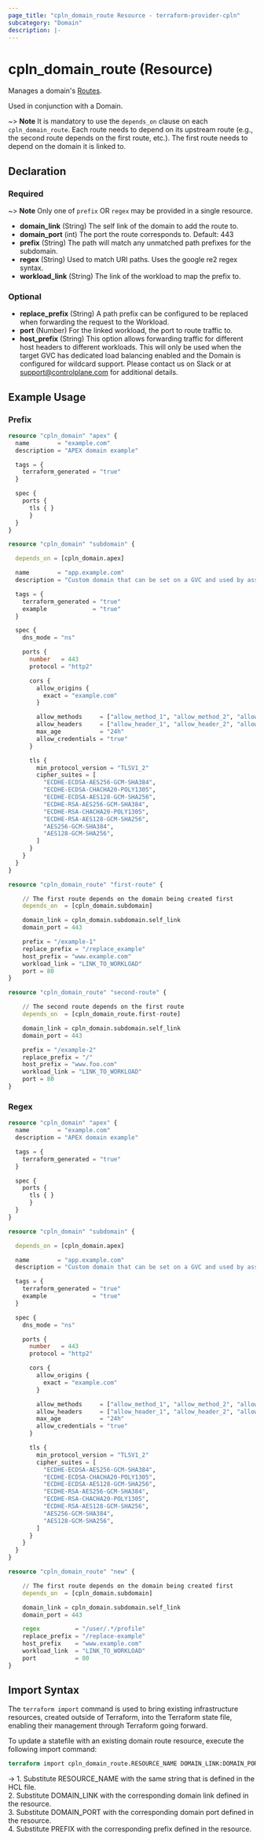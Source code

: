 ```yaml
---
page_title: "cpln_domain_route Resource - terraform-provider-cpln"
subcategory: "Domain"
description: |-
---
```


# cpln_domain_route (Resource)

Manages a domain's [Routes](https://docs.controlplane.com/reference/domain#path-based-routing).

Used in conjunction with a Domain.

~> **Note** It is mandatory to use the `depends_on` clause on each `cpln_domain_route`. Each route needs to depend on its upstream route (e.g., the second route depends on the first route, etc.). The first route needs to depend on the domain it is linked to.

## Declaration

### Required

~> **Note** Only one of `prefix` OR `regex` may be provided in a single resource.

- **domain_link** (String) The self link of the domain to add the route to.
- **domain_port** (int) The port the route corresponds to. Default: 443
- **prefix** (String) The path will match any unmatched path prefixes for the subdomain.
- **regex** (String) Used to match URI paths. Uses the google re2 regex syntax.
- **workload_link** (String) The link of the workload to map the prefix to.

### Optional

- **replace_prefix** (String) A path prefix can be configured to be replaced when forwarding the request to the Workload.
- **port** (Number) For the linked workload, the port to route traffic to.
- **host_prefix** (String) This option allows forwarding traffic for different host headers to different workloads. This will only be used when the target GVC has dedicated load balancing enabled and the Domain is configured for wildcard support. Please contact us on Slack or at support@controlplane.com for additional details.

## Example Usage

### Prefix

```terraform
resource "cpln_domain" "apex" {
  name        = "example.com"
  description = "APEX domain example"

  tags = {
    terraform_generated = "true"
  }

  spec {
    ports {
      tls { }
      }
  }
}

resource "cpln_domain" "subdomain" {

  depends_on = [cpln_domain.apex]

  name        = "app.example.com"
  description = "Custom domain that can be set on a GVC and used by associated workloads"

  tags = {
    terraform_generated = "true"
    example             = "true"
  }

  spec {
    dns_mode = "ns"

    ports {
      number   = 443
      protocol = "http2"

      cors {
        allow_origins {
          exact = "example.com"
        }

        allow_methods     = ["allow_method_1", "allow_method_2", "allow_method_3"]
        allow_headers     = ["allow_header_1", "allow_header_2", "allow_header_3"]
        max_age           = "24h"
        allow_credentials = "true"
      }

      tls {
        min_protocol_version = "TLSV1_2"
        cipher_suites = [
          "ECDHE-ECDSA-AES256-GCM-SHA384",
          "ECDHE-ECDSA-CHACHA20-POLY1305",
          "ECDHE-ECDSA-AES128-GCM-SHA256",
          "ECDHE-RSA-AES256-GCM-SHA384",
          "ECDHE-RSA-CHACHA20-POLY1305",
          "ECDHE-RSA-AES128-GCM-SHA256",
          "AES256-GCM-SHA384",
          "AES128-GCM-SHA256",
        ]
      }
    }
  }
}

resource "cpln_domain_route" "first-route" {

    // The first route depends on the domain being created first
    depends_on  = [cpln_domain.subdomain]

    domain_link = cpln_domain.subdomain.self_link
    domain_port = 443

    prefix = "/example-1"
    replace_prefix = "/replace_example"
    host_prefix = "www.example.com"
    workload_link = "LINK_TO_WORKLOAD"
    port = 80
}

resource "cpln_domain_route" "second-route" {

    // The second route depends on the first route
    depends_on  = [cpln_domain_route.first-route]

    domain_link = cpln_domain.subdomain.self_link
    domain_port = 443

    prefix = "/example-2"
    replace_prefix = "/"
    host_prefix = "www.foo.com"
    workload_link = "LINK_TO_WORKLOAD"
    port = 80
}
```

### Regex

```terraform
resource "cpln_domain" "apex" {
  name        = "example.com"
  description = "APEX domain example"

  tags = {
    terraform_generated = "true"
  }

  spec {
    ports {
      tls { }
      }
  }
}

resource "cpln_domain" "subdomain" {

  depends_on = [cpln_domain.apex]

  name        = "app.example.com"
  description = "Custom domain that can be set on a GVC and used by associated workloads"

  tags = {
    terraform_generated = "true"
    example             = "true"
  }

  spec {
    dns_mode = "ns"

    ports {
      number   = 443
      protocol = "http2"

      cors {
        allow_origins {
          exact = "example.com"
        }

        allow_methods     = ["allow_method_1", "allow_method_2", "allow_method_3"]
        allow_headers     = ["allow_header_1", "allow_header_2", "allow_header_3"]
        max_age           = "24h"
        allow_credentials = "true"
      }

      tls {
        min_protocol_version = "TLSV1_2"
        cipher_suites = [
          "ECDHE-ECDSA-AES256-GCM-SHA384",
          "ECDHE-ECDSA-CHACHA20-POLY1305",
          "ECDHE-ECDSA-AES128-GCM-SHA256",
          "ECDHE-RSA-AES256-GCM-SHA384",
          "ECDHE-RSA-CHACHA20-POLY1305",
          "ECDHE-RSA-AES128-GCM-SHA256",
          "AES256-GCM-SHA384",
          "AES128-GCM-SHA256",
        ]
      }
    }
  }
}

resource "cpln_domain_route" "new" {

    // The first route depends on the domain being created first
    depends_on  = [cpln_domain.subdomain]

    domain_link = cpln_domain.subdomain.self_link
    domain_port = 443

    regex          = "/user/.*/profile"
    replace_prefix = "/replace-example"
    host_prefix    = "www.example.com"
    workload_link  = "LINK_TO_WORKLOAD"
    port           = 80
}
```

## Import Syntax

The `terraform import` command is used to bring existing infrastructure resources, created outside of Terraform, into the Terraform state file, enabling their management through Terraform going forward.

To update a statefile with an existing domain route resource, execute the following import command:

```terraform
terraform import cpln_domain_route.RESOURCE_NAME DOMAIN_LINK:DOMAIN_PORT:[PREFIX|REGEX]
```

-> 1. Substitute RESOURCE_NAME with the same string that is defined in the HCL file.<br/>2. Substitute DOMAIN_LINK with the corresponding domain link defined in the resource.<br/>3. Substitute DOMAIN_PORT with the corresponding domain port defined in the resource.<br/>4. Substitute PREFIX with the corresponding prefix defined in the resource.
